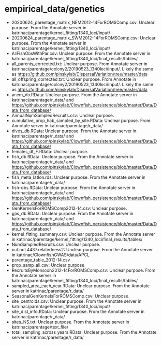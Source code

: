# empirical_data/genetics

* 20200624_parentage_matrix_NEM2012-14ForROMSComp.csv: Unclear purpose. From the Annotate server in katrinac/parentage/kernel_fitting/1340_loci/input/
* 20200624_parentage_matrix_SWM2012-14ForROMSComp.csv: Unclear purpose. From the Annotate server in katrinac/parentage/kernel_fitting/1340_loci/input/
* AllFishObsWithPar.csv: Unclear purpose. From the Annotate server in katrinac/parentage/kernel_fitting/1340_loci/final_results/tables/
* all_parents_corrected.txt: Unclear purpose. From Annotate server in katrinac/parentage/colony2/20190523_1340loci/input/. Likely the same as https://github.com/pinskylab/DispersalVariation/tree/master/data
* all_offspring_corrected.txt: Unclear purpose. From Annotate in katrinac/parentage/colony2/20190523_1340loci/input/. Likely the same as https://github.com/pinskylab/DispersalVariation/tree/master/data
* anem_db.RData: Unclear purpose. From the Annotate server in katrinac/parentage/r_data/ and https://github.com/pinskylab/Clownfish_persistence/blob/master/Data/Data_from_database/
* AnnualNumSampledRecruits.csv: Unclear purpose. 
* cumulative_prop_hab_sampled_by_site.RData: Unclear purpose. From Annotate server in katrinac/parentage/r_data/
* dives_db.RData: Unclear purpose. From the Annotate server in katrinac/parentage/r_data/ and https://github.com/pinskylab/Clownfish_persistence/blob/master/Data/Data_from_database/
* females_df_F.RData: Unclear purpose. 
* fish_db.RData: Unclear purpose. From the Annotate server in katrinac/parentage/r_data/ and https://github.com/pinskylab/Clownfish_persistence/blob/master/Data/Data_from_database/
* fish_meta_latlon.rds: Unclear purpose. From the Annotate server in katrinac/parentage/r_data/
* fish-obs.RData: Unclear purpose. From the Annotate server in katrinac/parentage/r_data/ and https://github.com/pinskylab/Clownfish_persistence/blob/master/Data/Data_from_database/
* GenKernelsForROMSComp2012-14.csv: Unclear purpose. 
* gps_db.RData: Unclear purpose. From the Annotate server in katrinac/parentage/r_data/ and https://github.com/pinskylab/Clownfish_persistence/blob/master/Data/Data_from_database/
* kernel_fitting_summary.csv: Unclear purpose. From the Annotate server in katrinac/parentage/kernel_fitting/1340_loci/final_results/tables/
* NumSampledRecruits.csv: Unclear purpose. 
* out.noL4437.relatedness2: Unclear purpose. From the Annotate server in katrinac/ClownfishGWAS/data/APCL
* parentage_table_2012-14.csv
* prop_samp_all.csv: Unclear purpose. 
* RecruitsByMonsoon2012-14ForROMSComp.csv: Unclear purpose. From the Annotate server in katrinac/parentage/kernel_fitting/1340_loci/final_results/tables/
* sampled_area_each_year.RData: Unclear purpose. From the Annotate server in katrinac/parentage/r_data/
* SeasonalGenKernelsForROMSComp.csv: Unclear purpose. 
* site_centroids.csv: Unclear purpose. From the Annotate server in katrinac/parentage/kernel_fitting/1340_loci/input/
* site_dist_info.RData: Unclear purpose. From the Annotate server in katrinac/parentage/r_data/
* sites_NS.txt: Unclear purpose. From the Annotate server in katrinac/parentage/text_file/
* total_sampling_across_years.RData: Unclear purpose. From the Annotate server in katrinac/parentage/r_data/

